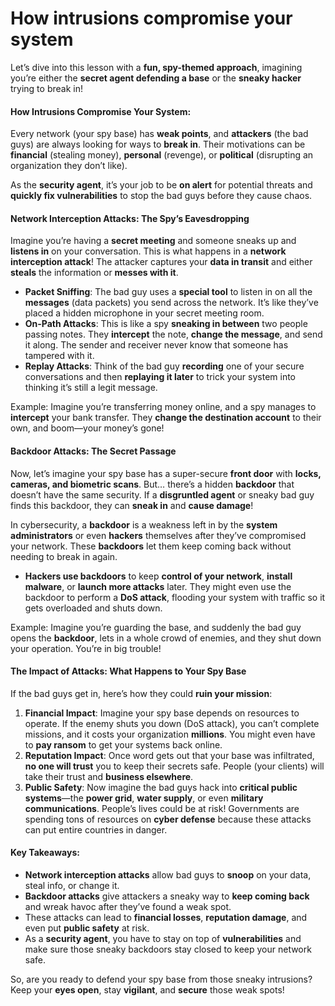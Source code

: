 # How intrusions compromise your system

Let’s dive into this lesson with a **fun, spy-themed approach**, imagining you’re either the **secret agent defending a base** or the **sneaky hacker** trying to break in!

#### **How Intrusions Compromise Your System:**

Every network (your spy base) has **weak points**, and **attackers** (the bad guys) are always looking for ways to **break in**. Their motivations can be **financial** (stealing money), **personal** (revenge), or **political** (disrupting an organization they don’t like).

As the **security agent**, it’s your job to be **on alert** for potential threats and **quickly fix vulnerabilities** to stop the bad guys before they cause chaos.

#### **Network Interception Attacks: The Spy’s Eavesdropping**

Imagine you’re having a **secret meeting** and someone sneaks up and **listens in** on your conversation. This is what happens in a **network interception attack**! The attacker captures your **data in transit** and either **steals** the information or **messes with it**.

* **Packet Sniffing**: The bad guy uses a **special tool** to listen in on all the **messages** (data packets) you send across the network. It’s like they’ve placed a hidden microphone in your secret meeting room.
* **On-Path Attacks**: This is like a spy **sneaking in between** two people passing notes. They **intercept** the note, **change the message**, and send it along. The sender and receiver never know that someone has tampered with it.
* **Replay Attacks**: Think of the bad guy **recording** one of your secure conversations and then **replaying it later** to trick your system into thinking it’s still a legit message.

Example: Imagine you’re transferring money online, and a spy manages to **intercept** your bank transfer. They **change the destination account** to their own, and boom—your money’s gone!

#### **Backdoor Attacks: The Secret Passage**

Now, let’s imagine your spy base has a super-secure **front door** with **locks, cameras, and biometric scans**. But… there’s a hidden **backdoor** that doesn’t have the same security. If a **disgruntled agent** or sneaky bad guy finds this backdoor, they can **sneak in** and **cause damage**!

In cybersecurity, a **backdoor** is a weakness left in by the **system administrators** or even **hackers** themselves after they’ve compromised your network. These **backdoors** let them keep coming back without needing to break in again.

* **Hackers use backdoors** to keep **control of your network**, **install malware**, or **launch more attacks** later. They might even use the backdoor to perform a **DoS attack**, flooding your system with traffic so it gets overloaded and shuts down.

Example: Imagine you’re guarding the base, and suddenly the bad guy opens the **backdoor**, lets in a whole crowd of enemies, and they shut down your operation. You’re in big trouble!

#### **The Impact of Attacks: What Happens to Your Spy Base**

If the bad guys get in, here’s how they could **ruin your mission**:

1. **Financial Impact**: Imagine your spy base depends on resources to operate. If the enemy shuts you down (DoS attack), you can’t complete missions, and it costs your organization **millions**. You might even have to **pay ransom** to get your systems back online.
2. **Reputation Impact**: Once word gets out that your base was infiltrated, **no one will trust** you to keep their secrets safe. People (your clients) will take their trust and **business elsewhere**.
3. **Public Safety**: Now imagine the bad guys hack into **critical public systems**—the **power grid**, **water supply**, or even **military communications**. People’s lives could be at risk! Governments are spending tons of resources on **cyber defense** because these attacks can put entire countries in danger.

#### **Key Takeaways:**

* **Network interception attacks** allow bad guys to **snoop** on your data, steal info, or change it.
* **Backdoor attacks** give attackers a sneaky way to **keep coming back** and wreak havoc after they’ve found a weak spot.
* These attacks can lead to **financial losses**, **reputation damage**, and even put **public safety** at risk.
* As a **security agent**, you have to stay on top of **vulnerabilities** and make sure those sneaky backdoors stay closed to keep your network safe.

So, are you ready to defend your spy base from those sneaky intrusions? Keep your **eyes open**, stay **vigilant**, and **secure** those weak spots!
